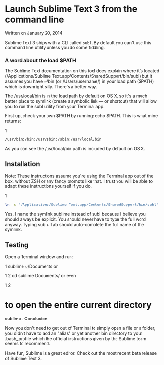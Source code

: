 # Launch Sublime Text 3 from the command line

Written on January 20, 2014

Sublime Text 3 ships with a CLI called `subl`. By default you can't use this command line utility unless you do some fiddling.

### A word about the load $PATH

The Sublime Text documentation on this tool does explain where it's located (/Applications/Sublime Text.app/Contents/SharedSupport/bin/subl) but it assumes you have ~/bin (or /Users/username/) in your load path ($PATH) which is downright silly. There's a better way.

The /usr/local/bin is in the load path by default on OS X, so it's a much better place to symlink (create a symbolic link — or shortcut) that will allow you to run the subl utility from your Terminal app.

First up, check your own $PATH by running: echo $PATH. This is what mine returns:

1
```
/usr/bin:/bin:/usr/sbin:/sbin:/usr/local/bin
```
As you can see the /usr/local/bin path is included by default on OS X.

## Installation

Note: These instructions assume you're using the Terminal app out of the box, without ZSH or any fancy prompts like that. I trust you will be able to adapt these instructions yourself if you do.

1

```bash
ln -s "/Applications/Sublime Text.app/Contents/SharedSupport/bin/subl" /usr/local/bin/sublime
```

Yes, I name the symlink sublime instead of subl because I believe you should always be explicit. You should never have to type the full word anyway. Typing sub + Tab should auto-complete the full name of the symlink.

## Testing

Open a Terminal window and run:

1
sublime ~/Documents
or

1
2
cd
sublime Documents/
or even

1
2
# to open the entire current directory
sublime .
Conclusion

Now you don't need to get out of Terminal to simply open a file or a folder, you didn't have to add an "alias" or yet another bin directory to your .bash_profile which the official instructions given by the Sublime team seems to recommend.

Have fun, Sublime is a great editor. Check out the most recent beta release of Sublime Text 3.
